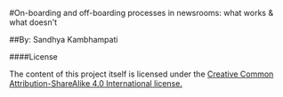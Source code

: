#On-boarding and off-boarding processes in newsrooms: what works & what doesn't 


##By: Sandhya Kambhampati 



####License

The content of this project itself is licensed under the [Creative Common Attribution-ShareAlike 4.0 International license.](https://creativecommons.org/licenses/by-sa/4.0/legalcode)
